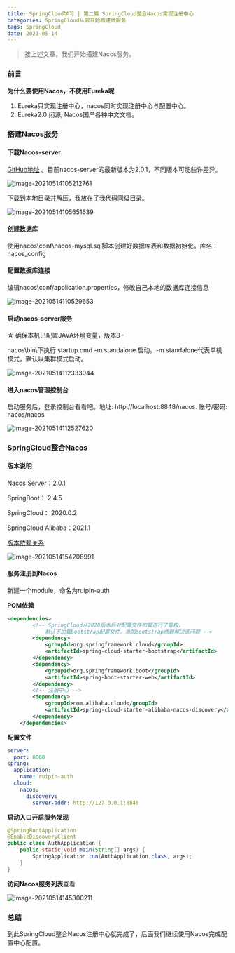 ```yaml
---
title: SpringCloud学习 | 第二篇 SpringCloud整合Nacos实现注册中心
categories: SpringCloud从零开始构建微服务
tags: SpringCloud
date: 2021-05-14
---
```


> 接上述文章，我们开始搭建Nacos服务。

### 前言

**为什么要使用Nacos，不使用Eureka呢**

1. Eureka只实现注册中心，nacos同时实现注册中心与配置中心。
2. Eureka2.0 闭源, Nacos国产各种中文文档。

### 搭建Nacos服务

#### 下载Nacos-server

[GitHub地址](https://github.com/alibaba/nacos/releases) 。目前nacos-server的最新版本为2.0.1，不同版本可能些许差异。

![image-20210514105212761](https://gitee.com/ruocy/image_repo/raw/master/images/image-20210514105212761.png)

下载到本地目录并解压，我放在了我代码同级目录。

![image-20210514105651639](https://gitee.com/ruocy/image_repo/raw/master/images/image-20210514105651639.png)

<!-- more -->

#### 创建数据库

使用nacos\conf\nacos-mysql.sql脚本创建好数据库表和数据初始化。库名：nacos_config

#### 配置数据库连接

编辑nacos\conf/application.properties，修改自己本地的数据库连接信息	

![image-20210514110529653](https://gitee.com/ruocy/image_repo/raw/master/images/image-20210514110529653.png)

#### 启动nacos-server服务

☆ 确保本机已配置JAVA环境变量，版本8+

nacos\bin\下执行 startup.cmd -m standalone 启动。-m standalone代表单机模式。默认以集群模式启动。

![image-20210514112333044](https://gitee.com/ruocy/image_repo/raw/master/images/image-20210514112333044.png)

#### 进入nacos管理控制台

启动服务后，登录控制台看看吧。地址: http://localhost:8848/nacos. 账号/密码: nacos/nacos

![image-20210514112527620](https://gitee.com/ruocy/image_repo/raw/master/images/image-20210514112527620.png)

### SpringCloud整合Nacos

#### 版本说明

Nacos Server：2.0.1

SpringBoot：   2.4.5

SpringCloud： 2020.0.2

SpringCloud Alibaba：2021.1

[版本依赖关系](https://github.com/alibaba/spring-cloud-alibaba/wiki/版本说明) 

![image-20210514154208991](https://gitee.com/ruocy/image_repo/raw/master/images/image-20210514154208991.png)

#### 服务注册到Nacos

新建一个module，命名为ruipin-auth

**POM依赖**

```xml
<dependencies>
     	<!-- SpringCloud从2020版本后对配置文件加载进行了重构，
			默认不加载bootstrap配置文件，添加bootstrap依赖解决该问题 -->
        <dependency>
            <groupId>org.springframework.cloud</groupId>
            <artifactId>spring-cloud-starter-bootstrap</artifactId>
        </dependency>
        <dependency>
            <groupId>org.springframework.boot</groupId>
            <artifactId>spring-boot-starter-web</artifactId>
        </dependency>
        <!-- 注册中心 -->
        <dependency>
            <groupId>com.alibaba.cloud</groupId>
            <artifactId>spring-cloud-starter-alibaba-nacos-discovery</artifactId>
        </dependency>
    </dependencies>
```

**配置文件**

```yaml
server:
  port: 8000
spring:
  application:
    name: ruipin-auth
  cloud:
    nacos:
      discovery:
        server-addr: http://127.0.0.1:8848
```



**启动入口开启服务发现**

```java
@SpringBootApplication
@EnableDiscoveryClient
public class AuthApplication {
    public static void main(String[] args) {
        SpringApplication.run(AuthApplication.class, args);
    }
}
```

**访问Nacos服务列表**查看

![image-20210514145800211](https://gitee.com/ruocy/image_repo/raw/master/images/image-20210514145800211.png)



### 总结

到此SpringCloud整合Nacos注册中心就完成了，后面我们继续使用Nacos完成配置中心配置。